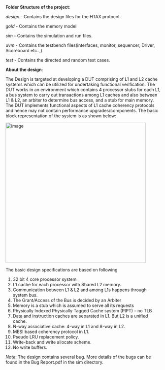 **Folder Structure of the project**:

_design_ - Contains the design files for the HTAX protocol.

_gold_ - Contains the memory model

_sim_ - Contains the simulation and run files.

_uvm_ - Contains the testbench files(interfaces, monitor, sequencer, Driver, Scoreboard etc..,)

_test_ - Contains the directed and random test cases.

**About the design**:

The Design is targeted at developing a DUT comprising of L1 and L2 cache systems which can be utilized for undertaking functional verification. The DUT works in an environment which contains 4 processor stubs for each L1, a bus system to carry out transactions among L1 caches and also between L1 & L2, an arbiter to determine bus access, and a stub for main memory. The DUT implements functional aspects of L1 cache coherency protocols and hence may not contain performance upgrades/components. The basic block representation of the system is as shown below:

<img width="455" alt="image" src="https://github.com/user-attachments/assets/0a5f9318-4376-4606-b255-5f1815e86716">


The basic design specifications are based on following 
1. 32 bit 4 core processor system 
2. L1 cache for each processor with Shared L2 memory. 
3. Communication between L1 & L2 and among L1s happens through system bus. 
4. The Grant/Access of the Bus is decided by an Arbiter 
5. Memory is a stub which is assumed to serve all its requests
6. Physically Indexed Physically Tagged Cache system (PIPT) – no TLB 
7. Data and instruction caches are separated in L1. But L2 is a unified cache. 
8. N-way associative cache: 4-way in L1 and 8-way in L2. 
9. MESI based coherency protocol in L1. 
10. Pseudo LRU replacement policy. 
11. Write-back and write allocate scheme. 
12. No write buffers.


_Note_: The design contains several bug. More details of the bugs can be found in the Bug Report.pdf in the sim directory.
